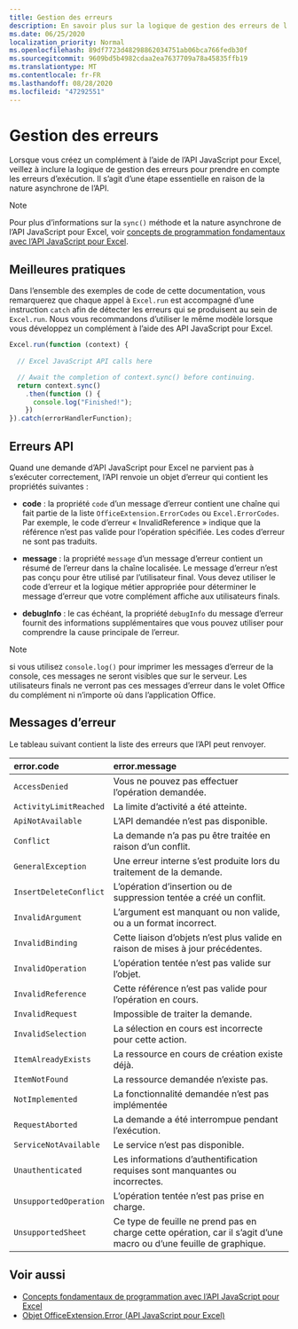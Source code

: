 ```yaml
---
title: Gestion des erreurs
description: En savoir plus sur la logique de gestion des erreurs de l’API JavaScript Excel pour prendre en compte les erreurs d’exécution.
ms.date: 06/25/2020
localization_priority: Normal
ms.openlocfilehash: 89df7723d48298862034751ab06bca766fedb30f
ms.sourcegitcommit: 9609bd5b4982cdaa2ea7637709a78a45835ffb19
ms.translationtype: MT
ms.contentlocale: fr-FR
ms.lasthandoff: 08/28/2020
ms.locfileid: "47292551"
---
```

# <a name="error-handling"></a>Gestion des erreurs

Lorsque vous créez un complément à l’aide de l’API JavaScript pour Excel, veillez à inclure la logique de gestion des erreurs pour prendre en compte les erreurs d’exécution. Il s’agit d’une étape essentielle en raison de la nature asynchrone de l’API.

> [!NOTE]
> Pour plus d’informations sur la `sync()` méthode et la nature asynchrone de l’API JavaScript pour Excel, voir [concepts de programmation fondamentaux avec l’API JavaScript pour Excel](excel-add-ins-core-concepts.md).

## <a name="best-practices"></a>Meilleures pratiques

Dans l’ensemble des exemples de code de cette documentation, vous remarquerez que chaque appel à `Excel.run` est accompagné d’une instruction `catch` afin de détecter les erreurs qui se produisent au sein de `Excel.run`. Nous vous recommandons d’utiliser le même modèle lorsque vous développez un complément à l’aide des API JavaScript pour Excel.

```js
Excel.run(function (context) {
  
  // Excel JavaScript API calls here

  // Await the completion of context.sync() before continuing.
  return context.sync()
    .then(function () {
      console.log("Finished!");
    })
}).catch(errorHandlerFunction);
```

## <a name="api-errors"></a>Erreurs API

Quand une demande d’API JavaScript pour Excel ne parvient pas à s’exécuter correctement, l’API renvoie un objet d’erreur qui contient les propriétés suivantes :

- **code** :  la propriété `code` d’un message d’erreur contient une chaîne qui fait partie de la liste `OfficeExtension.ErrorCodes` ou `Excel.ErrorCodes`. Par exemple, le code d’erreur « InvalidReference » indique que la référence n’est pas valide pour l’opération spécifiée. Les codes d’erreur ne sont pas traduits.

- **message** : la propriété `message` d’un message d’erreur contient un résumé de l’erreur dans la chaîne localisée. Le message d’erreur n’est pas conçu pour être utilisé par l’utilisateur final. Vous devez utiliser le code d’erreur et la logique métier appropriée pour déterminer le message d’erreur que votre complément affiche aux utilisateurs finals.

- **debugInfo** : le cas échéant, la propriété `debugInfo` du message d’erreur fournit des informations supplémentaires que vous pouvez utiliser pour comprendre la cause principale de l’erreur.

> [!NOTE]
> si vous utilisez `console.log()` pour imprimer les messages d’erreur de la console, ces messages ne seront visibles que sur le serveur. Les utilisateurs finals ne verront pas ces messages d’erreur dans le volet Office du complément ni n’importe où dans l’application Office.

## <a name="error-messages"></a>Messages d’erreur

Le tableau suivant contient la liste des erreurs que l’API peut renvoyer.

|error.code | error.message |
|:----------|:--------------|
|`AccessDenied` |Vous ne pouvez pas effectuer l’opération demandée.|
|`ActivityLimitReached`|La limite d’activité a été atteinte.|
|`ApiNotAvailable`|L’API demandée n’est pas disponible.|
|`Conflict`|La demande n’a pas pu être traitée en raison d’un conflit.|
|`GeneralException`|Une erreur interne s’est produite lors du traitement de la demande.|
|`InsertDeleteConflict`|L’opération d’insertion ou de suppression tentée a créé un conflit.|
|`InvalidArgument` |L’argument est manquant ou non valide, ou a un format incorrect.|
|`InvalidBinding`  |Cette liaison d’objets n’est plus valide en raison de mises à jour précédentes.|
|`InvalidOperation`|L’opération tentée n’est pas valide sur l’objet.|
|`InvalidReference`|Cette référence n’est pas valide pour l’opération en cours.|
|`InvalidRequest`  |Impossible de traiter la demande.|
|`InvalidSelection`|La sélection en cours est incorrecte pour cette action.|
|`ItemAlreadyExists`|La ressource en cours de création existe déjà.|
|`ItemNotFound` |La ressource demandée n’existe pas.|
|`NotImplemented`  |La fonctionnalité demandée n’est pas implémentée|
|`RequestAborted`|La demande a été interrompue pendant l’exécution.|
|`ServiceNotAvailable`|Le service n’est pas disponible.|
|`Unauthenticated` |Les informations d’authentification requises sont manquantes ou incorrectes.|
|`UnsupportedOperation`|L’opération tentée n’est pas prise en charge.|
|`UnsupportedSheet`|Ce type de feuille ne prend pas en charge cette opération, car il s’agit d’une macro ou d’une feuille de graphique.|

## <a name="see-also"></a>Voir aussi

- [Concepts fondamentaux de programmation avec l’API JavaScript pour Excel](excel-add-ins-core-concepts.md)
- [Objet OfficeExtension.Error (API JavaScript pour Excel)](/javascript/api/office/officeextension.error?view=excel-js-preview)
